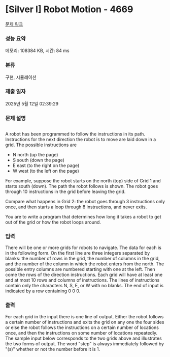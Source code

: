 # [Silver I] Robot Motion - 4669 

[문제 링크](https://www.acmicpc.net/problem/4669) 

### 성능 요약

메모리: 108384 KB, 시간: 84 ms

### 분류

구현, 시뮬레이션

### 제출 일자

2025년 5월 12일 02:39:29

### 문제 설명

<p><img alt="" src="https://onlinejudgeimages.s3.amazonaws.com/problem/4669/fig1trans-2.gif"></p>

<p>A robot has been programmed to follow the instructions in its path. Instructions for the next direction the robot is to move are laid down in a grid. The possible instructions are</p>

<ul>
	<li>N north (up the page)</li>
	<li>S south (down the page)</li>
	<li>E east (to the right on the page)</li>
	<li>W west (to the left on the page)</li>
</ul>

<p>For example, suppose the robot starts on the north (top) side of Grid 1 and starts south (down). The path the robot follows is shown. The robot goes through 10 instructions in the grid before leaving the grid.</p>

<p>Compare what happens in Grid 2: the robot goes through 3 instructions only once, and then starts a loop through 8 instructions, and never exits.</p>

<p>You are to write a program that determines how long it takes a robot to get out of the grid or how the robot loops around.</p>

### 입력 

 <p>There will be one or more grids for robots to navigate. The data for each is in the following form. On the first line are three integers separated by blanks: the number of rows in the grid, the number of columns in the grid, and the number of the column in which the robot enters from the north. The possible entry columns are numbered starting with one at the left. Then come the rows of the direction instructions. Each grid will have at least one and at most 10 rows and columns of instructions. The lines of instructions contain only the characters N, S, E, or W with no blanks. The end of input is indicated by a row containing 0 0 0.</p>

### 출력 

 <p>For each grid in the input there is one line of output. Either the robot follows a certain number of instructions and exits the grid on any one the four sides or else the robot follows the instructions on a certain number of locations once, and then the instructions on some number of locations repeatedly. The sample input below corresponds to the two grids above and illustrates the two forms of output. The word "step" is always immediately followed by "(s)" whether or not the number before it is 1.</p>

